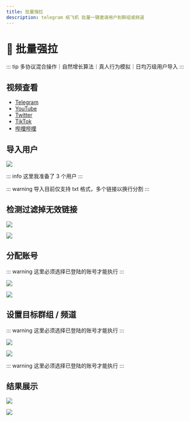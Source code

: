 ```yaml
---
title: 批量强拉
description: telegram 纸飞机 批量一键邀请用户到群组或频道
---
```


# 🤖 批量强拉

::: tip
多协议混合操作｜自然增长算法｜真人行为模拟｜日均<span class="counter">万级用户</span>导入
:::

## 视频查看

- [Telegram](https://t.me/tgxproc/14)
- [YouTube](https://t.me/tgxproc/14)
- [Twitter](https://t.me/tgxproc/14)
- [TikTok](https://t.me/tgxproc/14)
- [哔哩哔哩](https://t.me/tgxproc/14)

## 导入用户

![](../assets/Invite/qiangla_1.png)

::: info
这里我准备了 3 个用户
:::

::: warning
导入目前仅支持 txt 格式，多个链接以换行分割
:::


## 检测过滤掉无效链接

![](../assets/Invite/qiangla_2.png)

![](../assets/Invite/qiangla_3.png)


## 分配账号

::: warning
这里必须选择已登陆的账号才能执行
:::

![](../assets/Invite/qiangla_4.png)

![](../assets/Invite/qiangla_5.png)


## 设置目标群组 / 频道

::: warning
这里必须选择已登陆的账号才能执行
:::


![](../assets/Invite/qiangla_6.png)

![](../assets/Invite/qiangla_7.png)


::: warning
这里必须选择已登陆的账号才能执行
:::

## 结果展示

![](../assets/Invite/qiangla_8.png)

![](../assets/Invite/qiangla_9.png)
